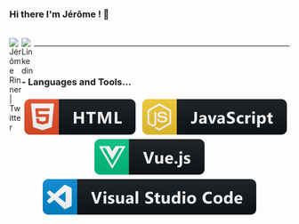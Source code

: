 ### Hi there I'm Jérôme ! 👋


<br/>
<a href="https://twitter.com/helixfix">
  <img align="left" alt="Jérôme Rinner| Twitter" width="22px" src="https://cdn.jsdelivr.net/npm/simple-icons@v3/icons/twitter.svg" />
</a>
<a href="https://fr.linkedin.com/in/jerome-rinner-helixfix-developpeur-web-mulhouse">
  <img align="left" alt="Linkedin" width="22px" src="https://cdn.jsdelivr.net/npm/simple-icons@v3/icons/linkedin.svg" />
</a>

*************

<br />

### - Languages and Tools...

<p align="center">
  
<img src="https://raw.githubusercontent.com/HelixFix/HelixFix/master/svg/dev/languages/html.svg" alt="html" style="vertical-align:top; margin:4px">    
<img src="https://raw.githubusercontent.com/HelixFix/HelixFix/master/svg/dev/languages/js.svg" alt="js" style="vertical-align:top; margin:4px">
<img src="https://raw.githubusercontent.com/HelixFix/HelixFix/master/svg/dev/frameworks/vue.svg" alt="vue" style="vertical-align:top; margin:4px">
<img src="https://raw.githubusercontent.com/HelixFix/HelixFix/master/svg/dev/tools/visualstudio_code.svg" alt="vscode" style="vertical-align:top; margin:4px">

</p>


<!--
**HelixFix/HelixFix** is a ✨ _special_ ✨ repository because its `README.md` (this file) appears on your GitHub profile.

Here are some ideas to get you started:

- 🔭 I’m currently working on ...
- 🌱 I’m currently learning ...
- 👯 I’m looking to collaborate on ...
- 🤔 I’m looking for help with ...
- 💬 Ask me about ...
- 📫 How to reach me: ...
- 😄 Pronouns: ...
- ⚡ Fun fact: ...
-->
